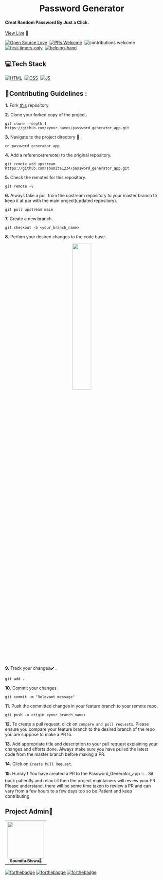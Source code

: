 
<h1 align="center"> Password Generator </h1>

<h4 aligh="center"> Creat Random Password By Just a Click. </h4>

[View Live](https://soumita1234.github.io/password_generator_app/
) 🙌

[![Open Source Love](https://badges.frapsoft.com/os/v1/open-source.svg?v=102)](https://github.com/soumita1234/password_generator_app)&nbsp;
[![PRs Welcome](https://img.shields.io/badge/PRs-Welcome-brightgreen.svg?style=flat&logo=github)](https://github.com/soumita1234/password_generator_app)&nbsp;
![contributions welcome](https://img.shields.io/static/v1.svg?label=Contributions&message=Welcome&color=brightgreen&style=flat&logo=github)&nbsp;
[![first-timers-only](https://img.shields.io/badge/first--timers--only-friendly-blue.svg?style=flat)](https://github.com/soumita1234/password_generator_app)&nbsp;
[![helping-hand](https://img.shields.io/website-up-down-green-red/http/shields.io.svg?color=blue)](https://soumita1234.github.io/password_generator_app/)&nbsp;


## 💻Tech Stack
[![HTML](https://img.shields.io/badge/html5%20-%23E34F26.svg?&style=for-the-badge&logo=html5&logoColor=white)](https://github.com/soumita1234/password_generator_app/search?l=html)&nbsp;
[![CSS](https://img.shields.io/badge/css3%20-%231572B6.svg?&style=for-the-badge&logo=css3&logoColor=white)](https://github.com/soumita1234/password_generator_app/search?l=css)&nbsp;
[![JS](https://img.shields.io/badge/javascript%20-%23323330.svg?&style=for-the-badge&logo=javascript&logoColor=%23F7DF1E)](https://github.com/soumita1234/password_generator_app/search?l=javascript)

## 📌Contributing Guidelines :

**1.**  Fork [this](https://github.com/soumita1234/password_generator_app) repository.

**2.**  Clone your forked copy of the project.
```
git clone --depth 1 https://github.com/<your_name>/password_generator_app.git
```
**3.** Navigate to the project directory :file_folder: .
```
cd password_generator_app
```
**4.** Add a reference(remote) to the original repository.
```
git remote add upstream https://github.com/soumita1234/password_generator_app.git
```
**5.** Check the remotes for this repository.
```
git remote -v
```
**6.** Always take a pull from the upstream repository to your master branch to keep it at par with the main project(updated repository).
```
git pull upstream main
```
**7.** Create a new branch.
```
git checkout -b <your_branch_name>
```
**8.** Perfom your desired changes to the code base.
<p align="center"><img width=35% src="https://media2.giphy.com/media/L1R1tvI9svkIWwpVYr/giphy.gif?cid=ecf05e47pzi2rpig0vc8pjusra8hiai1b91zgiywvbubu9vu&rid=giphy.gif"></p>

**9.** Track your changes:heavy_check_mark: .
```
git add . 
```
**10.** Commit your changes .
```
git commit -m "Relevant message"
```
**11.** Push the committed changes in your feature branch to your remote repo.
```
git push -u origin <your_branch_name>
```
**12.** To create a pull request, click on `compare and pull requests`. Please ensure you compare your feature branch to the desired branch of the repo you are suppose to make a PR to.

**13.** Add appropriate title and description to your pull request explaining your changes and efforts done. Always make sure you have pulled the latest code from the master branch before making a PR.

**14.** Click on `Create Pull Request`.

**15.** Hurray ❗ You have created a PR to the Password_Generator_app 💥 . Sit back patiently and relax till then the project maintainers will review your PR. Please understand, there will be some time taken to review a PR and can vary from a few hours to a few days too so be Patient and keep contributing.




## Project Admin👩
<table>
  <tr>
    <td align="center"><a href="https://github.com/soumita1234"><img src="https://avatars.githubusercontent.com/u/58908901?v=4" height="120px" width="120px"/><br/><sub><b>Soumita Biswa👩</b></sub></a></td>
  </tr>
</table>






[![forthebadge](https://forthebadge.com/images/badges/made-with-javascript.svg)](https://forthebadge.com)
[![forthebadge](https://forthebadge.com/images/badges/built-with-love.svg)](https://forthebadge.com) 
[![forthebadge](https://forthebadge.com/images/badges/built-by-developers.svg)](https://forthebadge.com) 


